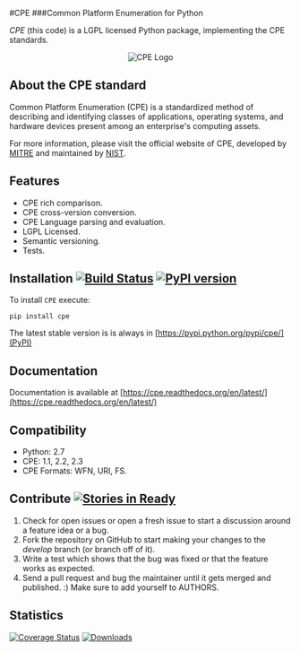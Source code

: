 #CPE
###Common Platform Enumeration for Python

*CPE* (this code) is a LGPL licensed Python package, implementing the
CPE standards.

<p align="center">
  <img src="http://cpe.mitre.org/images/cpe_logo.gif" alt="CPE Logo" />
</p>


About the CPE standard
----------------------

Common Platform Enumeration (CPE) is a standardized method of describing
and identifying classes of applications, operating systems, and hardware
devices present among an enterprise's computing assets.

For more information, please visit the official website of CPE,
developed by [MITRE](http://cpe.mitre.org/) and maintained by
[NIST](http://nvd.nist.gov/cpe.cfm).


Features
--------

- CPE rich comparison.
- CPE cross-version conversion.
- CPE Language parsing and evaluation.
- LGPL Licensed.
- Semantic versioning.
- Tests.


Installation [![Build Status](https://travis-ci.org/galindale/cpe.png)](https://travis-ci.org/galindale/cpe) [![PyPI version](https://badge.fury.io/py/cpe.png)](http://badge.fury.io/py/cpe)
------------

To install `CPE` execute:

    pip install cpe

The latest stable version is is always in [https://pypi.python.org/pypi/cpe/](PyPI)


Documentation
-------------

Documentation is available at [https://cpe.readthedocs.org/en/latest/](https://cpe.readthedocs.org/en/latest/)


Compatibility
-------------

- Python: 2.7
- CPE: 1.1, 2.2, 2.3
- CPE Formats: WFN, URI, FS.


Contribute [![Stories in Ready](https://badge.waffle.io/galindale/cpe.png?label=ready&title=Ready)](https://waffle.io/galindale/cpe)
----------


1. Check for open issues or open a fresh issue to start a discussion
   around a feature idea or a bug.
2. Fork the repository on GitHub to start making your changes to the
   *develop* branch (or branch off of it).
3. Write a test which shows that the bug was fixed or that the feature
   works as expected.
4. Send a pull request and bug the maintainer until it gets merged and
   published. :) Make sure to add yourself to AUTHORS.


Statistics
----------

[![Coverage Status](https://coveralls.io/repos/galindale/cpe/badge.png)](https://coveralls.io/r/galindale/cpe)
[![Downloads](https://pypip.in/d/cpe/badge.png)](https://crate.io/packages/cpe)
